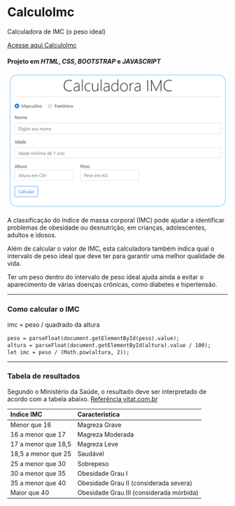 # CalculoImc
Calculadora de IMC (o peso ideal)

[Acesse aqui CalculoImc](https://paulovitorguedes-calculadora-imc.netlify.app/)
#### Projeto em *HTML*, *CSS*, *BOOTSTRAP* e *JAVASCRIPT*

![Interface-projeto-calculadora-IMC](_interface/principal.png)

A classificação do índice de massa corporal (IMC) pode ajudar a identificar problemas de obesidade ou desnutrição, em crianças, adolescentes, adultos e idosos.

Além de calcular o valor de IMC, esta calculadora também indica qual o intervalo de peso ideal que deve ter para garantir uma melhor qualidade de vida.

Ter um peso dentro do intervalo de peso ideal ajuda ainda a evitar o aparecimento de várias doenças crônicas, como diabetes e hipertensão.


___

### Como calcular o IMC
imc = peso / quadrado da altura 
```
peso = parseFloat(document.getElementById(peso).value);
altura = parseFloat(document.getElementById(altura).value / 100);
let imc = peso / (Math.pow(altura, 2));
```

___

### Tabela de resultados
Segundo o Ministério da Saúde, o resultado deve ser interpretado de acordo com a tabela abaixo.
[Referência vitat.com.br](https://vitat.com.br/calcular-o-imc/)

Indice IMC |  Caracteristica
:--- | :---
Menor que 16 | Magreza Grave 
16 a menor que 17 | Magreza Moderada
17 a menor que 18,5 | Magreza Leve
18,5 a menor que 25 | Saudável
25 a menor que 30 | Sobrepeso
30 a menor que 35 | Obesidade Grau I
35 a menor que 40 | Obesidade Grau II (considerada severa)
Maior que 40 | Obesidade Grau III (considerada mórbida)


